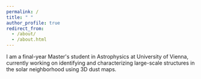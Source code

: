 ```yaml
---
permalink: /
title: " "
author_profile: true
redirect_from: 
  - /about/
  - /about.html
---
```


I am a final-year Master's student in Astrophysics at University of Vienna, currently working on identifying and characterizing large-scale structures in the solar neighborhood using 3D dust maps.
